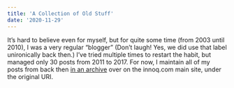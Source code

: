 ```yaml
---
title: 'A Collection of Old Stuff'
date: '2020-11-29'
---
```


It’s hard to believe even for myself, but for quite some time (from 2003 until 2010), I was a very regular “blogger” (Don’t laugh! Yes, we did use that label unironically back then.) I’ve tried multiple times to restart the habit, but managed only 30 posts from 2011 to 2017. For now, I maintain all of my posts from back then [in an archive](https://www.innoq.com/blog/st/) over on the innoq.com main site, under the original URI.
